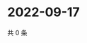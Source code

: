 # 2022-09-17

共 0 条

<!-- BEGIN WEIBO -->
<!-- 最后更新时间 Sat Sep 17 2022 18:00:44 GMT+0800 (China Standard Time) -->

<!-- END WEIBO -->
